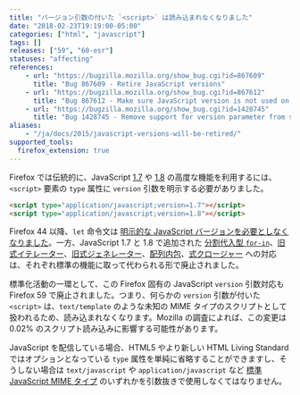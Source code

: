 ```yaml
---
title: "バージョン引数の付いた `<script>` は読み込まれなくなりました"
date: "2018-02-23T19:19:00-05:00"
categories: ["html", "javascript"]
tags: []
releases: ["59", "60-esr"]
statuses: "affecting"
references:
    - url: "https://bugzilla.mozilla.org/show_bug.cgi?id=867609"
      title: "Bug 867609 - Retire JavaScript versions"
    - url: "https://bugzilla.mozilla.org/show_bug.cgi?id=867612"
      title: "Bug 867612 - Make sure JavaScript version is not used on the web"
    - url: "https://bugzilla.mozilla.org/show_bug.cgi?id=1428745"
      title: "Bug 1428745 - Remove support for version parameter from script loader"
aliases:
    - "/ja/docs/2015/javascript-versions-will-be-retired/"
supported_tools:
  firefox_extension: true
---
```

Firefox では伝統的に、JavaScript [1.7](https://developer.mozilla.org/docs/Web/JavaScript/New_in_JavaScript/1.7) や [1.8](https://developer.mozilla.org/docs/Web/JavaScript/New_in_JavaScript/1.8) の高度な機能を利用するには、`<script>` 要素の `type` 属性に `version` 引数を明示する必要がありました。

```html
<script type="application/javascript;version=1.7"></script>
<script type="application/javascript;version=1.8"></script>
```

Firefox 44 以降、`let` 命令文は [明示的な JavaScript バージョンを必要としなくなりました](https://www.fxsitecompat.dev/ja/docs/2015/let-statement-no-longer-requires-explicit-javascript-version/)。一方、JavaScript 1.7 と 1.8 で追加された [分割代入型 `for-in`](https://www.fxsitecompat.dev/ja/docs/2015/destructuring-for-in-loop-has-been-removed/)、[旧式イテレーター](https://www.fxsitecompat.dev/ja/docs/2017/legacy-iterator-protocol-has-been-removed/)、[旧式ジェネレーター](https://www.fxsitecompat.dev/ja/docs/2017/legacy-generator-support-has-been-removed/)、[配列内包](https://www.fxsitecompat.dev/ja/docs/2017/array-generator-comprehension-support-has-been-removed/)、[式クロージャー](https://www.fxsitecompat.dev/ja/docs/2017/expression-closure-support-has-been-removed/) への対応は、それぞれ標準の機能に取って代わられる形で廃止されました。

標準化活動の一環として、この Firefox 固有の JavaScript `version` 引数対応も Firefox 59 で廃止されました。つまり、何らかの `version` 引数が付いた `<script>` は、`text/template` のような未知の MIME タイプのスクリプトとして扱われるため、読み込まれなくなります。Mozilla の調査によれば、この変更は 0.02% のスクリプト読み込みに影響する可能性があります。

JavaScript を配信している場合、HTML5 やより新しい HTML Living Standard ではオプションとなっている `type` 属性を単純に省略することができますし、そうしない場合は `text/javascript` や `application/javascript` など [標準 JavaScript MIME タイプ](https://mimesniff.spec.whatwg.org/#javascript-mime-type) のいずれかを引数抜きで使用しなくてはなりません。
